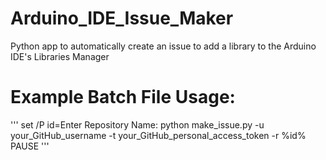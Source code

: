 # Arduino_IDE_Issue_Maker
Python app to automatically create an issue to add a library to the Arduino IDE's Libraries Manager

# Example Batch File Usage:
'''
set /P id=Enter Repository Name:
python make_issue.py -u your_GitHub_username -t your_GitHub_personal_access_token -r %id%
PAUSE
'''
